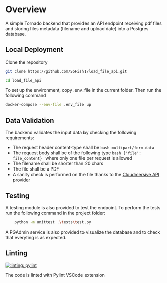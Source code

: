 # Overview

A simple Tornado backend that provides an API endpoint receiving pdf files and storing files metadata (filename and upload date) into a Postgres database.

## Local Deployment

Clone the repository

```bash
git clone https://github.com/SoFish1/load_file_api.git

cd load_file_api
```

To set up the environment, copy .env_file in the current folder.
Then run the following command

```bash
docker-compose --env-file .env_file up
```

## Data Validation

The backend validates the input data by checking the following requirements:
* The request header content-type shall be ```bash multipart/form-data ```
* The request body shall be of the following type ```bash {'file': file_content} ``` where only one file per request is allowed
* The filename shall be shorter than 20 chars
* The file shall be a PDF
* A sanity check is performed on the file thanks to the  [Cloudmersive API provider](https://api.cloudmersive.com/python-client.asp)

## Testing

A testing module is also provided to test the endpoint.
To perform the tests run the following command in the project folder:

```bash
    python -m unittest .\tests\test.py   
```
A PGAdmin service is also provided to visualize the database and to check that everyting is as expected.

## Linting
[![linting: pylint](https://img.shields.io/badge/linting-pylint-yellowgreen)](https://github.com/PyCQA/pylint)

The code is linted with Pylint VSCode extension

